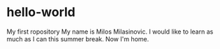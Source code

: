 # hello-world
My first ropository
My name is Milos Milasinovic. I would like to learn as much as I can this summer break.
Now I'm home.
